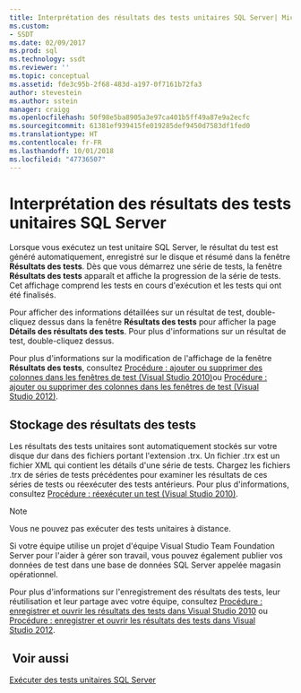 ```yaml
---
title: Interprétation des résultats des tests unitaires SQL Server| Microsoft Docs
ms.custom:
- SSDT
ms.date: 02/09/2017
ms.prod: sql
ms.technology: ssdt
ms.reviewer: ''
ms.topic: conceptual
ms.assetid: fde3c95b-2f68-483d-a197-0f7161b72fa3
author: stevestein
ms.author: sstein
manager: craigg
ms.openlocfilehash: 50f98e5ba8905a3e97ca401b5ff49a87e9a2ecfc
ms.sourcegitcommit: 61381ef939415fe019285def9450d7583df1fed0
ms.translationtype: HT
ms.contentlocale: fr-FR
ms.lasthandoff: 10/01/2018
ms.locfileid: "47736507"
---
```

# <a name="interpreting-sql-server-unit-test-results"></a>Interprétation des résultats des tests unitaires SQL Server
Lorsque vous exécutez un test unitaire SQL Server, le résultat du test est généré automatiquement, enregistré sur le disque et résumé dans la fenêtre **Résultats des tests**. Dès que vous démarrez une série de tests, la fenêtre **Résultats des tests** apparaît et affiche la progression de la série de tests. Cet affichage comprend les tests en cours d'exécution et les tests qui ont été finalisés.  
  
Pour afficher des informations détaillées sur un résultat de test, double-cliquez dessus dans la fenêtre **Résultats des tests** pour afficher la page **Détails des résultats des tests**. Pour plus d'informations sur un résultat de test, double-cliquez dessus.  
  
Pour plus d'informations sur la modification de l'affichage de la fenêtre **Résultats des tests**, consultez [Procédure : ajouter ou supprimer des colonnes dans les fenêtres de test (Visual Studio 2010)](http://msdn.microsoft.com/library/ms182508(VS.100).aspx)ou [Procédure : ajouter ou supprimer des colonnes dans les fenêtres de test (Visual Studio 2012)](http://msdn.microsoft.com/library/ms182508.aspx).  
  
## <a name="storing-test-results"></a>Stockage des résultats des tests  
Les résultats des tests unitaires sont automatiquement stockés sur votre disque dur dans des fichiers portant l'extension .trx. Un fichier .trx est un fichier XML qui contient les détails d'une série de tests. Chargez les fichiers .trx de séries de tests précédentes pour examiner les résultats de ces séries de tests ou réexécuter des tests antérieurs. Pour plus d'informations, consultez [Procédure : réexécuter un test (Visual Studio 2010)](http://msdn.microsoft.com/library/ms182472(VS.100).aspx).  
  
> [!NOTE]  
> Vous ne pouvez pas exécuter des tests unitaires à distance.  
  
Si votre équipe utilise un projet d'équipe Visual Studio Team Foundation Server pour l'aider à gérer son travail, vous pouvez également publier vos données de test dans une base de données SQL Server appelée magasin opérationnel.  
  
Pour plus d'informations sur l'enregistrement des résultats des tests, leur réutilisation et leur partage avec votre équipe, consultez [Procédure : enregistrer et ouvrir les résultats des tests dans Visual Studio 2010](http://msdn.microsoft.com/library/ms404662(VS.100).aspx) ou [Procédure : enregistrer et ouvrir les résultats des tests dans Visual Studio 2012](http://msdn.microsoft.com/library/ms404662.aspx).  
  
## <a name="see-also"></a> Voir aussi  
[Exécuter des tests unitaires SQL Server](../ssdt/running-sql-server-unit-tests.md)  
  
